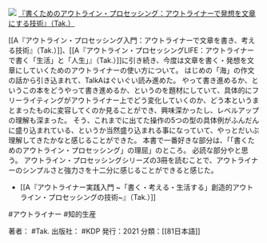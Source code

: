 [![](https://gyazo.com/c615c3f61278cb2cdd8fae2baf0695a6.jpg)](https://amzn.to/3wnHYMY)
[『書くためのアウトライン・プロセッシング：アウトライナーで発想を文章にする技術』（Tak.）](https://amzn.to/3wnHYMY)

[[A『アウトライン・プロセッシング入門：アウトライナーで文章を書き、考える技術』（Tak.）]]、[[A『アウトライン・プロセッシングLIFE：アウトライナーで書く「生活」と「人生」』（Tak.）]]に引き続き、今度は文章を書く・発想を文章にしていくためのアウトライナーの使い方について。
はじめの「海」の作文の話から引き込まれて、TalkAはぐいぐい読み進めた。
やって書き進めるか、というこの本をどうやって書き進めるか、というのを題材にしていて、具体的にフリーライティングがアウトライナー上でどう変化していくのか、どう本というまとまったものに変容してくのか見ることができ、興味深かったし、レベルアップの理解も深まった。
そう、これまでに出てた操作の5つの型の具体例がふんだんに盛り込まれている、というか当然盛り込まれる事になっていて、やっとだいぶ理解してきたかなと感じることができた。
本書で一番好きな部分は、「「書くためのアウトライン・プロセッシング」の理屈」のところ。
必読な部分やと思う。
アウトライン・プロセッシングシリーズの3冊を読むことで、アウトライナーのシンプルさと強力さを十二分に感じることができると感じた。

- [[A『アウトライナー実践入門 ~「書く・考える・生活する」創造的アウトライン・プロセッシングの技術~』（Tak.）]]

#アウトライナー #知的生産 

著者： #Tak.
出版社： #KDP
発行：2021
分類：[[81日本語]]